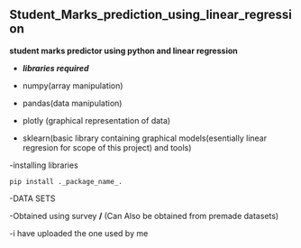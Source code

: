 ## Student_Marks_prediction_using_linear_regression

**student marks predictor using python and linear regression** 

 - ***libraries required***
  
  - numpy(array manipulation)
  
  - pandas(data manipulation)
  
  - plotly (graphical representation of data)
  
  - sklearn(basic library containing graphical models(esentially linear regresion for scope of this project) and tools)
 
 
-installing libraries
    
    pip install ._package_name_.
    
-DATA SETS
    
  -Obtained using survey **/** (Can Also be obtained from premade datasets)
  
  -i have uploaded the one used by me
  
  
 
